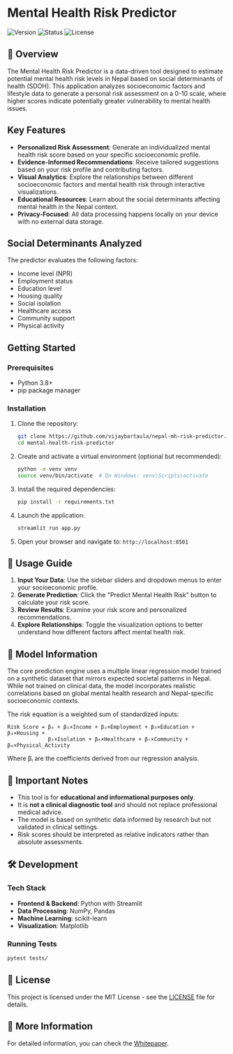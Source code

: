 # Mental Health Risk Predictor

![Version](https://img.shields.io/badge/version-1.0.0-blue)
![Status](https://img.shields.io/badge/status-beta-yellow)
![License](https://img.shields.io/badge/license-MIT-green)

## 🧠 Overview

The Mental Health Risk Predictor is a data-driven tool designed to estimate potential mental health risk levels in Nepal based on social determinants of health (SDOH). This application analyzes socioeconomic factors and lifestyle data to generate a personal risk assessment on a 0-10 scale, where higher scores indicate potentially greater vulnerability to mental health issues.

## Key Features

- **Personalized Risk Assessment**: Generate an individualized mental health risk score based on your specific socioeconomic profile.
- **Evidence-Informed Recommendations**: Receive tailored suggestions based on your risk profile and contributing factors.
- **Visual Analytics**: Explore the relationships between different socioeconomic factors and mental health risk through interactive visualizations.
- **Educational Resources**: Learn about the social determinants affecting mental health in the Nepal context.
- **Privacy-Focused**: All data processing happens locally on your device with no external data storage.

## Social Determinants Analyzed

The predictor evaluates the following factors:

- Income level (NPR)
- Employment status
- Education level
- Housing quality
- Social isolation
- Healthcare access
- Community support
- Physical activity

## Getting Started

### Prerequisites

- Python 3.8+
- pip package manager

### Installation

1. Clone the repository:
   ```bash
   git clone https://github.com/vijaybartaula/nepal-mh-risk-predictor.git
   cd mental-health-risk-predictor
   ```

2. Create and activate a virtual environment (optional but recommended):
   ```bash
   python -m venv venv
   source venv/bin/activate  # On Windows: venv\Scripts\activate
   ```

3. Install the required dependencies:
   ```bash
   pip install -r requirements.txt
   ```

4. Launch the application:
   ```bash
   streamlit run app.py
   ```

5. Open your browser and navigate to: `http://localhost:8501`

## 📖 Usage Guide

1. **Input Your Data**: Use the sidebar sliders and dropdown menus to enter your socioeconomic profile.
2. **Generate Prediction**: Click the "Predict Mental Health Risk" button to calculate your risk score.
3. **Review Results**: Examine your risk score and personalized recommendations.
4. **Explore Relationships**: Toggle the visualization options to better understand how different factors affect mental health risk.

## 🧪 Model Information

The core prediction engine uses a multiple linear regression model trained on a synthetic dataset that mirrors expected societal patterns in Nepal. While not trained on clinical data, the model incorporates realistic correlations based on global mental health research and Nepal-specific socioeconomic contexts.

The risk equation is a weighted sum of standardized inputs:

```
Risk Score = β₀ + β₁×Income + β₂×Employment + β₃×Education + β₄×Housing + 
             β₅×Isolation + β₆×Healthcare + β₇×Community + β₈×Physical_Activity
```

Where βᵢ are the coefficients derived from our regression analysis.

## 📝 Important Notes

- This tool is for **educational and informational purposes only**.
- It is **not a clinical diagnostic tool** and should not replace professional medical advice.
- The model is based on synthetic data informed by research but not validated in clinical settings.
- Risk scores should be interpreted as relative indicators rather than absolute assessments.

## 🛠️ Development

### Tech Stack

- **Frontend & Backend**: Python with Streamlit
- **Data Processing**: NumPy, Pandas
- **Machine Learning**: scikit-learn
- **Visualization**: Matplotlib

### Running Tests

```bash
pytest tests/
```
## 📄 License

This project is licensed under the MIT License - see the [LICENSE](LICENSE) file for details.

## 🔗 More Information

For detailed information, you can check the [Whitepaper](https://github.com/vijaybartaula/nepal-mh-risk-predictor/blob/main/WHITEPAPER.md).
